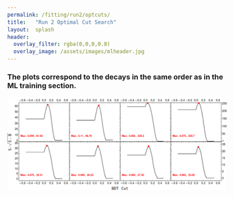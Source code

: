 ```yaml
---
permalink: /fitting/run2/optcuts/
title:   "Run 2 Optimal Cut Search"
layout:  splash
header:
  overlay_filter: rgba(0,0,0,0.8)
  overlay_image: /assets/images/mlheader.jpg
---
```


### The plots correspond to the decays in the same order as in the ML training section.
![optcut2](/assets/images/fits/optcut2.png)
